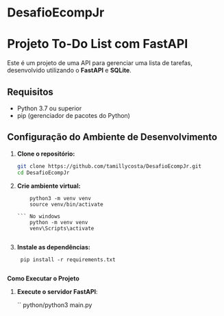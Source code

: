 # DesafioEcompJr

# Projeto To-Do List com FastAPI

Este é um projeto de uma API para gerenciar uma lista de tarefas, desenvolvido utilizando o **FastAPI** e **SQLite**.

## Requisitos

- Python 3.7 ou superior
- pip (gerenciador de pacotes do Python)

## Configuração do Ambiente de Desenvolvimento

1. **Clone o repositório:**

   ```bash
   git clone https://github.com/tamillycosta/DesafioEcompJr.git
   cd DesafioEcompJr

2. **Crie ambiente virtual:**

    ``` No linux
        python3 -m venv venv
        source venv/bin/activate
    
    ``` No windows
        python -m venv venv
        venv\Scripts\activate


3. **Instale as dependências:**

     ```
      pip install -r requirements.txt


**Como Executar o Projeto**

1. **Execute o servidor FastAPI**:

    `` python/python3 main.py



    
